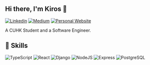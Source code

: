 ## Hi there, I'm Kiros 👋

[![Linkedin](https://img.shields.io/badge/linkedin-%230077B5.svg?&style=for-the-badge&logo=linkedin&logoColor=white)](https://www.linkedin.com/in/kirosc/)
[![Medium](https://img.shields.io/badge/medium-%2312100E.svg?&style=for-the-badge&logo=medium&logoColor=white)](https://medium.com/@kiroschoi)
[![Personal Website](https://img.shields.io/badge/website-%233e9571.svg?message=test&style=for-the-badge&logo=data:image/png;base64,iVBORw0KGgoAAAANSUhEUgAAABAAAAAQCAYAAAAf8/9hAAABMUlEQVQ4jZ3TTUsCURSHcT/VKEPLWrQIHSeINDIIxNBrkVRIEkUIChG0Ftq2bRNUtIgohChp0QtUi2gRhmSIga/3Pi1iBqGwGQ/8N2fx455zuB49KJpeIyEHiR4UTY83IFqaP84g8QZE6xcwKbKEklnM2LrdG5vNEEr+9IfDS/2BdqejAB6eX9H8cUZn0tTqXwCUK1X3wGnxBoCulETT2/+P0AtktnaxqrB3oBztwALe3j/4rNUBKN0+4TOEsyVaQG8dnl46v8JfgFSK8ELO3QgAR2dXqt3uAFAs3bsDypUqQ+Pz7B9f2C+ZW91RjgHrjGZsQ0kpAbh7fFFawCWg+eOcnF/bY63kCv2B6cUckVSeicSm3RuZWiaSyhNJ5TGia/0B159JN0XDZyS6g0Q3ReMbw9FqZ6ATtNsAAAAASUVORK5CYII=)](https://kirosc.com)

A CUHK Student and a Software Engineer.

## 🚀 Skills

![TypeScript](https://img.shields.io/badge/typescript%20-%23007ACC.svg?&style=for-the-badge&logo=typescript&logoColor=white)
![React](https://img.shields.io/badge/react%20-%2320232a.svg?&style=for-the-badge&logo=react&logoColor=%2361DAFB)
![Django](https://img.shields.io/badge/Django%20-%23092e20.svg?&style=for-the-badge)
![NodeJS](https://img.shields.io/badge/node.js%20-%2343853D.svg?&style=for-the-badge&logo=node.js&logoColor=white")
![Express](https://img.shields.io/badge/express.js%20-%23404d59.svg?&style=for-the-badge)
![PostgreSQL](https://img.shields.io/badge/postgres-%23316192.svg?&style=for-the-badge&logo=postgresql&logoColor=white)
